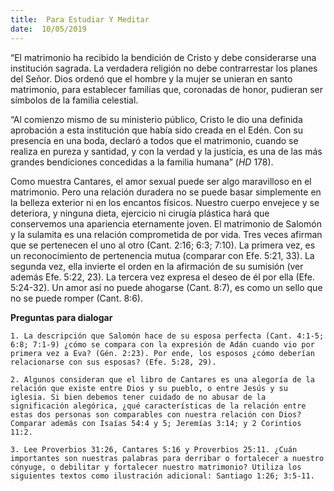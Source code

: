 ```yaml
---
title:  Para Estudiar Y Meditar
date:  10/05/2019
---
```


“El matrimonio ha recibido la bendición de Cristo y debe considerarse una institución sagrada. La verdadera religión no debe contrarrestar los planes del Señor. Dios ordenó que el hombre y la mujer se unieran en santo matrimonio, para establecer familias que, coronadas de honor, pudieran ser símbolos de la familia celestial.

“Al comienzo mismo de su ministerio público, Cristo le dio una definida aprobación a esta institución que había sido creada en el Edén. Con su presencia en una boda, declaró a todos que el matrimonio, cuando se realiza en pureza y santidad, y con la verdad y la justicia, es una de las más grandes bendiciones concedidas a la familia humana” (_HD_ 178).

Como muestra Cantares, el amor sexual puede ser algo maravilloso en el matrimonio. Pero una relación duradera no se puede basar simplemente en la belleza exterior ni en los encantos físicos. Nuestro cuerpo envejece y se deteriora, y ninguna dieta, ejercicio ni cirugía plástica hará que conservemos una apariencia eternamente joven. El matrimonio de Salomón y la sulamita es una relación comprometida de por vida. Tres veces afirman que se pertenecen el uno al otro (Cant. 2:16; 6:3; 7:10). La primera vez, es un reconocimiento de pertenencia mutua (comparar con Efe. 5:21, 33). La segunda vez, ella invierte el orden en la afirmación de su sumisión (ver además Efe. 5:22, 23). La tercera vez expresa el deseo de él por ella (Efe. 5:24-32). Un amor así no puede ahogarse (Cant. 8:7), es como un sello que no se puede romper (Cant. 8:6).

**Preguntas para dialogar**

`1. La descripción que Salomón hace de su esposa perfecta (Cant. 4:1-5; 6:8; 7:1-9) ¿cómo se compara con la expresión de Adán cuando vio por primera vez a Eva? (Gén. 2:23). Por ende, los esposos ¿cómo deberían relacionarse con sus esposas? (Efe. 5:28, 29).`

`2. Algunos consideran que el libro de Cantares es una alegoría de la relación que existe entre Dios y su pueblo, o entre Jesús y su iglesia. Si bien debemos tener cuidado de no abusar de la significación alegórica, ¿qué características de la relación entre estas dos personas son comparables con nuestra relación con Dios? Comparar además con Isaías 54:4 y 5; Jeremías 3:14; y 2 Corintios 11:2.`

`3. Lee Proverbios 31:26, Cantares 5:16 y Proverbios 25:11. ¿Cuán importantes son nuestras palabras para derribar o fortalecer a nuestro cónyuge, o debilitar y fortalecer nuestro matrimonio? Utiliza los siguientes textos como ilustración adicional: Santiago 1:26; 3:5-11.`
